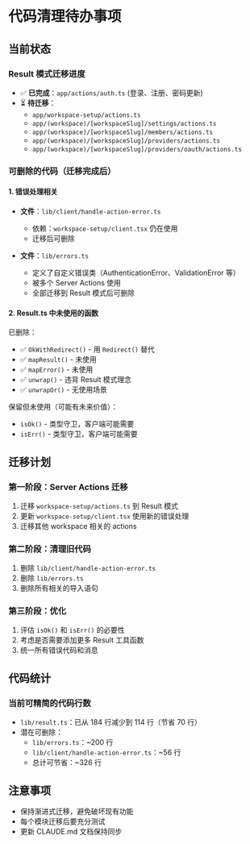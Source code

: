 # 代码清理待办事项

## 当前状态

### Result 模式迁移进度
- ✅ **已完成**：`app/actions/auth.ts` (登录、注册、密码更新)
- ⏳ **待迁移**：
  - `app/workspace-setup/actions.ts`
  - `app/(workspace)/[workspaceSlug]/settings/actions.ts`
  - `app/(workspace)/[workspaceSlug]/members/actions.ts`
  - `app/(workspace)/[workspaceSlug]/providers/actions.ts`
  - `app/(workspace)/[workspaceSlug]/providers/oauth/actions.ts`

### 可删除的代码（迁移完成后）

#### 1. 错误处理相关
- **文件**：`lib/client/handle-action-error.ts`
  - 依赖：`workspace-setup/client.tsx` 仍在使用
  - 迁移后可删除

- **文件**：`lib/errors.ts`
  - 定义了自定义错误类（AuthenticationError、ValidationError 等）
  - 被多个 Server Actions 使用
  - 全部迁移到 Result 模式后可删除

#### 2. Result.ts 中未使用的函数
已删除：
- ✅ `OkWithRedirect()` - 用 `Redirect()` 替代
- ✅ `mapResult()` - 未使用
- ✅ `mapError()` - 未使用  
- ✅ `unwrap()` - 违背 Result 模式理念
- ✅ `unwrapOr()` - 无使用场景

保留但未使用（可能有未来价值）：
- `isOk()` - 类型守卫，客户端可能需要
- `isErr()` - 类型守卫，客户端可能需要

## 迁移计划

### 第一阶段：Server Actions 迁移
1. 迁移 `workspace-setup/actions.ts` 到 Result 模式
2. 更新 `workspace-setup/client.tsx` 使用新的错误处理
3. 迁移其他 workspace 相关的 actions

### 第二阶段：清理旧代码
1. 删除 `lib/client/handle-action-error.ts`
2. 删除 `lib/errors.ts`
3. 删除所有相关的导入语句

### 第三阶段：优化
1. 评估 `isOk()` 和 `isErr()` 的必要性
2. 考虑是否需要添加更多 Result 工具函数
3. 统一所有错误代码和消息

## 代码统计

### 当前可精简的代码行数
- `lib/result.ts`：已从 184 行减少到 114 行（节省 70 行）
- 潜在可删除：
  - `lib/errors.ts`：~200 行
  - `lib/client/handle-action-error.ts`：~56 行
  - 总计可节省：~326 行

## 注意事项
- 保持渐进式迁移，避免破坏现有功能
- 每个模块迁移后要充分测试
- 更新 CLAUDE.md 文档保持同步